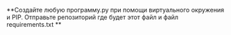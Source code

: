 **Создайте любую программу.py при помощи виртуального окружения и PIP. Отправьте репозиторий где будет этот файл и файл requirements.txt **
